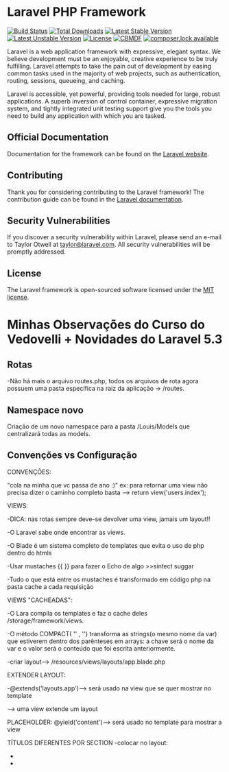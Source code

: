 # Laravel PHP Framework

[![Build Status](https://travis-ci.org/laravel/framework.svg)](https://travis-ci.org/laravel/framework)
[![Total Downloads](https://poser.pugx.org/laravel/framework/d/total.svg)](https://packagist.org/packages/laravel/framework)
[![Latest Stable Version](https://poser.pugx.org/laravel/framework/v/stable.svg)](https://packagist.org/packages/laravel/framework)
[![Latest Unstable Version](https://poser.pugx.org/laravel/framework/v/unstable.svg)](https://packagist.org/packages/laravel/framework)
[![License](https://poser.pugx.org/laravel/framework/license.svg)](https://packagist.org/packages/laravel/framework)
[![CBMDF](https://poser.pugx.org/laravel/framework/license.svg)](https://www.cbm.df.gov.br)
[![composer.lock available](https://poser.pugx.org/phpunit/phpunit/composerlock)](https://packagist.org/packages/phpunit/phpunit)

Laravel is a web application framework with expressive, elegant syntax. We believe development must be an enjoyable, creative experience to be truly fulfilling. Laravel attempts to take the pain out of development by easing common tasks used in the majority of web projects, such as authentication, routing, sessions, queueing, and caching.

Laravel is accessible, yet powerful, providing tools needed for large, robust applications. A superb inversion of control container, expressive migration system, and tightly integrated unit testing support give you the tools you need to build any application with which you are tasked.

## Official Documentation

Documentation for the framework can be found on the [Laravel website](http://laravel.com/docs).

## Contributing

Thank you for considering contributing to the Laravel framework! The contribution guide can be found in the [Laravel documentation](http://laravel.com/docs/contributions).

## Security Vulnerabilities

If you discover a security vulnerability within Laravel, please send an e-mail to Taylor Otwell at taylor@laravel.com. All security vulnerabilities will be promptly addressed.

## License

The Laravel framework is open-sourced software licensed under the [MIT license](http://opensource.org/licenses/MIT).


# Minhas Observações do Curso do Vedovelli + Novidades do Laravel 5.3

## Rotas
-Não há mais o arquivo routes.php, todos os arquivos de rota agora possuem uma pasta específica na raiz da aplicação -> /routes.

## Namespace novo
Criação de um novo namespace para a pasta /Louis/Models que centralizará todas as models.

## Convenções vs Configuração

CONVENÇÕES:

"cola na minha que vc passa de ano :)"
ex: para retornar uma view não precisa dizer o caminho completo basta --> return view('users.index');

VIEWS: 

-DICA: nas rotas sempre deve-se devolver uma view, jamais um layout!!

-O Laravel sabe onde encontrar as views.

-O Blade é um sistema completo de templates que evita o uso de php dentro do htmls

-Usar mustaches {{ }} para fazer o Echo de algo
	>>sintect suggar

-Tudo o que está entre os mustaches é transformado em código php na pasta cache a cada requisição

VIEWS "CACHEADAS":

-O Lara compila os templates e faz o cache deles /storage/framework/views. 

-O método COMPACT( '' , '') transforma as strings(o mesmo nome da var) que estiverem dentro dos parênteses em arrays: 
a chave será o nome da var e o valor será o conteúdo que foi escrita anteriormente.

-criar layout--> /resources/views/layouts/app.blade.php

EXTENDER LAYOUT:

-@extends('layouts.app')--> será usado na view que se quer mostrar no template

--> uma view extende um layout

PLACEHOLDER: 
@yield('content')--> será usado no template para mostrar a view

TÍTULOS DIFERENTES POR SECTION
-colocar no layout:
	<title>@yield('page-title')</title>


-

-










